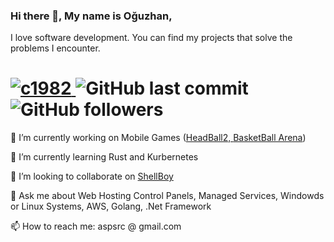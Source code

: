 ### Hi there 👋, My name is Oğuzhan,
I love software development. You can find my projects that solve the problems I encounter. 

<h1>
    <a href="https://twitter.com/c1982" target="_blank"> 
    <img src= "https://img.shields.io/twitter/follow/c1982?logo=twitter&style=for-the-badge" alt="c1982"> </img>
    </a>
    <img alt="GitHub last commit" src="https://img.shields.io/github/last-commit/c1982/c1982?style=for-the-badge">
    <img alt="GitHub followers" src="https://img.shields.io/github/followers/c1982?style=for-the-badge&logo=github">
</h1>

🔭 I’m currently working on Mobile Games (<a href="https://www.headball2.com/">HeadBall2, <a href="https://play.google.com/store/apps/details?id=com.masomo.basketballarena&hl=en&gl=US">BasketBall Arena</a>)

🌱 I’m currently learning Rust and Kurbernetes

👯 I’m looking to collaborate on <a href="https://github.com/c1982/shellboy">ShellBoy</a>

💬 Ask me about Web Hosting Control Panels, Managed Services, Windowds or Linux Systems, AWS, Golang, .Net Framework

📫 How to reach me: aspsrc @ gmail.com
